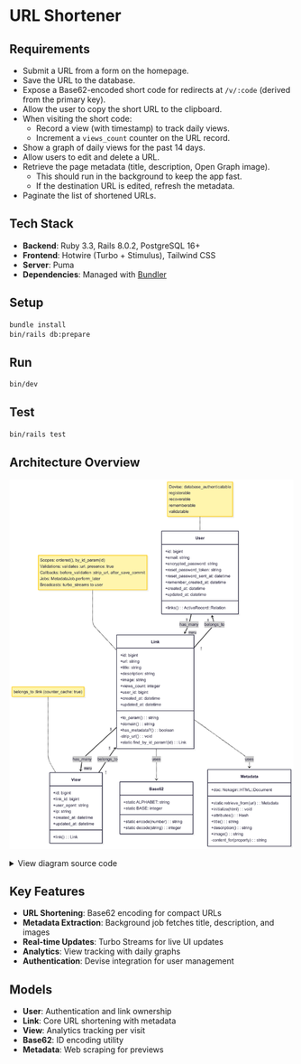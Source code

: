 # URL Shortener

## Requirements
- Submit a URL from a form on the homepage.
- Save the URL to the database.
- Expose a Base62-encoded short code for redirects at `/v/:code` (derived from the primary key).
- Allow the user to copy the short URL to the clipboard.
- When visiting the short code:
  - Record a view (with timestamp) to track daily views.
  - Increment a `views_count` counter on the URL record.
- Show a graph of daily views for the past 14 days.
- Allow users to edit and delete a URL.
- Retrieve the page metadata (title, description, Open Graph image).
  - This should run in the background to keep the app fast.
  - If the destination URL is edited, refresh the metadata.
- Paginate the list of shortened URLs.

## Tech Stack
- **Backend**: Ruby 3.3, Rails 8.0.2, PostgreSQL 16+
- **Frontend**: Hotwire (Turbo + Stimulus), Tailwind CSS
- **Server**: Puma
- **Dependencies**: Managed with [Bundler](http://bundler.io/)

## Setup

```bash
bundle install
bin/rails db:prepare
```

## Run

```bash
bin/dev
```

## Test

```bash
bin/rails test
```

## Architecture Overview
![Class diagram](docs/images/class_diagram.png)

<details>
<summary>View diagram source code</summary>

```mermaid
classDiagram
  class User {
    +id: bigint
    +email: string
    +encrypted_password: string
    +reset_password_token: string
    +reset_password_sent_at: datetime
    +remember_created_at: datetime
    +created_at: datetime
    +updated_at: datetime

    %% Relations / methods
    +links(): ActiveRecord::Relation
  }
  note for User "Devise: database_authenticatable<br/>registerable<br/>recoverable<br/>rememberable<br/>validatable"

  class Link {
    +id: bigint
    +url: string
    +title: string
    +description: string
    +image: string
    +views_count: integer
    +user_id: bigint
    +created_at: datetime
    +updated_at: datetime

    %% Public methods
    +to_param(): string
    +domain(): string
    +has_metadata?(): boolean
    -strip_url(): void

    %% Class methods
    +static find_by_id_param!(id): Link
  }
  note for Link "Scopes: ordered(), by_id_param(id)<br/>Validations: validates :url, presence: true<br/>Callbacks: before_validation :strip_url, after_save_commit<br/>Jobs: MetadataJob.perform_later<br/>Broadcasts: turbo_streams to user"

  class View {
    +id: bigint
    +link_id: bigint
    +user_agent: string
    +ip: string
    +created_at: datetime
    +updated_at: datetime

    %% Relations
    +link(): Link
  }
  note for View "belongs_to :link (counter_cache: true)"

  class Base62 {
    +static ALPHABET: string
    +static BASE: integer
    +static encode(number): string
    +static decode(string): integer
  }

  class Metadata {
    +doc: Nokogiri::HTML::Document
    +static retrieve_from(url): Metadata
    +initialize(html): void
    +attributes(): Hash
    +title(): string
    +description(): string
    +image(): string
    -content_for(property): string
  }

  User "1" --> "many" Link : has_many
  Link "1" --> "many" View : has_many
  Link "*" --> "1" User : belongs_to
  View "*" --> "1" Link : belongs_to
  Link ..> Base62 : uses
  Link ..> Metadata : uses
```

</details>

## Key Features
- **URL Shortening**: Base62 encoding for compact URLs
- **Metadata Extraction**: Background job fetches title, description, and images
- **Real-time Updates**: Turbo Streams for live UI updates  
- **Analytics**: View tracking with daily graphs
- **Authentication**: Devise integration for user management

## Models
- **User**: Authentication and link ownership
- **Link**: Core URL shortening with metadata
- **View**: Analytics tracking per visit
- **Base62**: ID encoding utility
- **Metadata**: Web scraping for previews